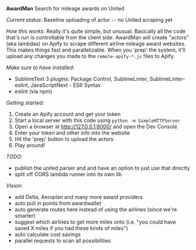 **AwardMan**
  Search for mileage awards on United

*Current status*:
  Baseline uploading of actor -- no United scraping yet

*How this works*:
  Really it's quite simple, but unusual. Basically all the code that's run is controllable
from the client side. AwardMan will create "actors" (aka lambdas) on Apify to scrape different
airline mileage award websites. This makes things fast and parallelizable. When you 'prep' the
system, it'll upload any changes you made to the `remote-apify-*.js` files to Apify.

*Make sure to have installed*:
  - SublimeText 3 plugins:
    Package Control, SublimeLinter, SublimeLinter-eslint, JavaScriptNext - ES6 Syntax
  - eslint (via npm)

*Getting started*:
  1. Create an Apify account and get your token
  2. Start a local server with this code using `python -m SimpleHTTPServer`
  3. Open a browser at http://127.0.0.1:8000/ and open the Dev Console
  4. Enter your token and other info into the website
  5. Hit the 'prep' button to upload the actors
  6. Play around!

*TODO*:
  - publish the united parser and and have an option to just use that directly
  - split off CORS lambda runner into its own lib

*Vision*:
  - add Delta, Aeroplan and many more award providers
  - auto pull in points from awardwallet
  - auto generate routes here instead of using the airlines (since we're smarter)
  - suggest which airlines to get more miles onto (i.e. "you could have saved X miles if you had these kinds of miles")
  - auto calculate cost savings
  - parallel requests to scan all possibilities